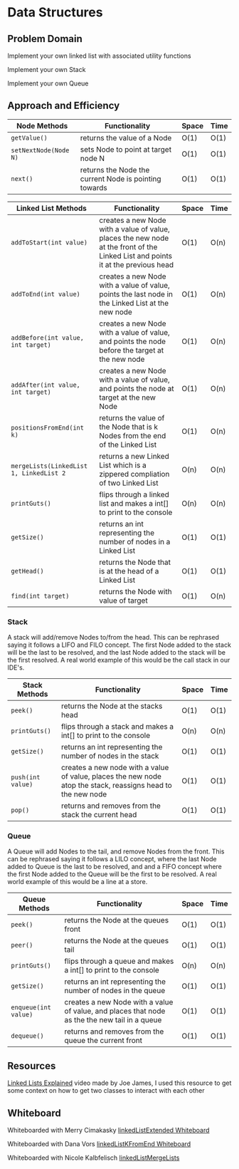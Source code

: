 # Data Structures
## Problem Domain
Implement your own linked list with associated utility functions

Implement your own Stack

Implement your own Queue


## Approach and Efficiency
| Node Methods                            | Functionality                                                                                                                        | Space | Time | 
|-----------------------------------------|--------------------------------------------------------------------------------------------------------------------------------------|-------|------|
| `getValue()`                            | returns the value of a Node                                                                                                          | O(1)  | O(1) |
| `setNextNode(Node N)`                   | sets Node to point at target node N                                                                                                  | O(1)  | O(1) |
| `next()`                                | returns the Node the current Node is pointing towards                                                                                | O(1)  | O(1) |

| Linked List Methods                     | Functionality                                                                                                                        | Space | Time |
|-----------------------------------------|--------------------------------------------------------------------------------------------------------------------------------------|-------|------|
| `addToStart(int value)`                 | creates a new Node with a value of value, places the new node at the front of the Linked List and points it at the previous head     | O(1)  | O(n) |
| `addToEnd(int value)`                   | creates a new Node with a value of value, points the last node in the Linked List at the new node                                    | O(1)  | O(n) |
| `addBefore(int value, int target) `     | creates a new Node with a value of value, and points the node before the target at the new node                                      | O(1)  | O(n) |
| `addAfter(int value, int target)`       | creates a new Node with a value of value, and points the node at target at the new Node                                              | O(1)  | O(n) |
| `positionsFromEnd(int k)`               | returns the value of the Node that is k Nodes from the end of the Linked List                                                        | O(1)  | O(n) |
| `mergeLists(LinkedList 1, LinkedList 2` | returns a new Linked List which is a zippered compliation of two Linked List                                                         | O(n)  | O(n) |
| `printGuts()`                           | flips through a linked list and makes a int[] to print to the console                                                                | O(n)  | O(n) |
| `getSize()`                             | returns an int representing the number of nodes in a Linked List                                                                     | O(1)  | O(1) |
| `getHead()`                             | returns the Node that is at the head of a Linked List                                                                                | O(1)  | O(1) |
| `find(int target) `                     | returns the Node with value of target                                                                                                | O(1)  | O(n) | 

### Stack

A stack will add/remove Nodes to/from the head. This can be rephrased saying it follows a LIFO and FILO concept. The first Node added to the stack will be the last to be resolved, and the last
Node added to the stack will be the first resolved. A real world example of this would be the call stack in our IDE's.

| Stack Methods                           | Functionality                                                                                                                        | Space | Time |
|-----------------------------------------|--------------------------------------------------------------------------------------------------------------------------------------|-------|------|
| `peek()`                                | returns the Node at the stacks head                                                                                                  | O(1)  | O(1) |
| `printGuts()`                           | flips through a stack and makes a int[] to print to the console                                                                 | O(n)  | O(n) |
| `getSize()`                             | returns an int representing the number of nodes in the stack                                                                         | O(1)  | O(1) |
| `push(int value)`                       | creates a new node with a value of value, places the new node atop the stack, reassigns head to the new node                         | O(1)  | O(1) |
| `pop()`                                 | returns and removes from the stack the current head                                                                                  | O(1)  | O(1) |

### Queue

A Queue will add Nodes to the tail, and remove Nodes from the front. This can be rephrased saying it follows a LILO concept, where the last Node added to Queue is the last to be resolved, and 
and a FIFO concept where the first Node added to the Queue will be the first to be resolved. A real world example of this would be a line at a store. 

| Queue Methods                           |         Functionality                                                                                                                | Space | Time |
|-----------------------------------------|--------------------------------------------------------------------------------------------------------------------------------------|-------|------|
| `peek()`                                | returns the Node at the queues front                                                                                                 | O(1)  | O(1) |
| `peer()`                                | returns the Node at the queues tail                                                                                                  | O(1)  | O(1) |
| `printGuts()`                           | flips through a queue and makes a int[] to print to the console                                                                      | O(n)  | O(n) |
| `getSize()`                             | returns an int representing the number of nodes in the queue                                                                         | O(1)  | O(1) |
| `enqueue(int value)`                    | creates a new Node with a value of value, and places that node as the the new tail in a queue                                        | O(1)  | O(1) |
| `dequeue()`                             | returns and removes from the queue the current front                                                                                 | O(1)  | O(1) |

## Resources 
[Linked Lists Explained](https://www.youtube.com/watch?v=ch1uQeu0PVY) video made by Joe James, I used this resource to get some context on how to get two classes to interact with each other 

## Whiteboard
Whiteboarded with Merry Cimakasky
[linkedListExtended Whiteboard](https://github.com/MichaelJahns/codeChallenges/blob/master/java/src/assets/linkedListExtended.jpg)

Whiteboarded with Dana Vors
[linkedListKFromEnd Whiteboard](https://github.com/MichaelJahns/codeChallenges/blob/master/java/src/assets/linkedListKFromEnd.jpg)

Whiteboarded with Nicole Kalbfelisch
[linkedListMergeLists](https://github.com/MichaelJahns/codeChallenges/blob/master/java/src/assets/mergeLists.jpg)
